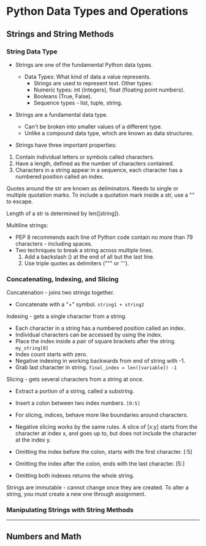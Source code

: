 # Python Data Types and Operations

## Strings and String Methods

### String Data Type
- Strings are one of the fundamental Python data types.
    - Data Types: What kind of data a value represents.
        - Strings are used to represent text.
    Other types:
        - Numeric types: int (integers), float (floating point numbers).
        - Booleans (True, False).
        - Sequence types - list, tuple, string.

- Strings are a fundamental data type.
    - Can't be broken into smaller values of a different type.
    - Unlike a compound data type, which are known as data structures.

- Strings have three important properties:
1. Contain individual letters or symbols called characters.
2. Have a length, defined as the number of characters contained.
3. Characters in a string appear in a sequence, each character has a numbered position called an index.

Quotes around the str are known as deliminators. Needs to single or multiple quotation marks. To include a quotation mark inside a str, use a "\" to escape.

Length of a str is determined by len([string]).

Multiline strings:
- PEP 8 recommends each line of Python code contain no more than 79 characters - including spaces.
- Two techniques to break a string across multiple lines.
    1. Add a backslash (\) at the end of all but the last line.
    2. Use triple quotes as delimiters (""" or ''').

### Concatenating, Indexing, and Slicing

Concatenation - joins two strings together.
- Concatenate with a "+" symbol. ```string1 + string2```

Indexing - gets a single character from a string.
- Each character in a string has a numbered position called an index.
- Individual characters can be accessed by using the index.
- Place the index inside a pair of square brackets after the string. ```my_string[0]```
- Index count starts with zero.
- Negative indexing in working backwards from end of string with -1.
- Grab last character in string. ```final_index = len([variable]) -1```

Slicing - gets several characters from a string at once.
- Extract a portion of a string, called a substring.
- Insert a colon between two index numbers. ```[0:5]```

- For slicing, indices, behave more like boundaries around characters.
- Negative slicing works by the same rules. A slice of [x:y] starts from the character at index x, and goes up to, but does not include the character at the index y.

- Omitting the index before the colon, starts with the first character. [:5]
- Omitting the index after the colon, ends with the last character. [5:]
- Omitting both indexes returns the whole string.

Strings are immutable - cannot change once they are created. To alter a string, you must create a new one through assignment.

### Manipulating Strings with String Methods




---

## Numbers and Math